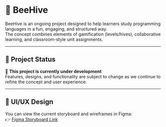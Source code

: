 # 🐝 BeeHive

BeeHive is an ongoing project designed to help learners study programming languages in a fun, engaging, and structured way.  
The concept combines elements of gamification (levels/hives), collaborative learning, and classroom-style unit assignments.  

---

## 📌 Project Status
🚧 **This project is currently under development**  
Features, designs, and functionality are subject to change as we continue to refine the concept and user experience.

---

## 🎨 UI/UX Design
You can view the current storyboard and wireframes in Figma:  
👉 [Figma Storyboard Link](https://www.figma.com/your-link-here)
